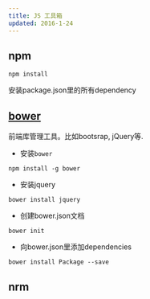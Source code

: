 ```yaml
---
title: JS 工具箱
updated: 2016-1-24
---
```


## npm
```
npm install
```
安装package.json里的所有dependency

## [bower](http://bower.io/#getting-started)

前端库管理工具。比如bootsrap, jQuery等.

- 安装`bower`
```
npm install -g bower
```
- 安装jquery
```
bower install jquery
```
- 创建bower.json文档
```
bower init
```
- 向bower.json里添加dependencies
```
bower install Package --save
```

## nrm






